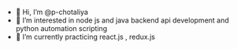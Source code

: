 - 👋 Hi, I’m @p-chotaliya
- 👀 I’m interested in node js and java backend api development and python automation scripting
- 🌱 I’m currently practicing react.js , redux.js

<!---
p-chotaliya/p-chotaliya is a ✨ special ✨ repository because its `README.md` (this file) appears on your GitHub profile.
You can click the Preview link to take a look at your changes.
--->
